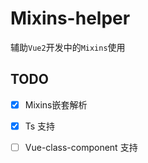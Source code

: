 # Mixins-helper

辅助`Vue2`开发中的`Mixins`使用

## TODO

- [x] Mixins嵌套解析

- [x] Ts 支持

- [ ] Vue-class-component 支持